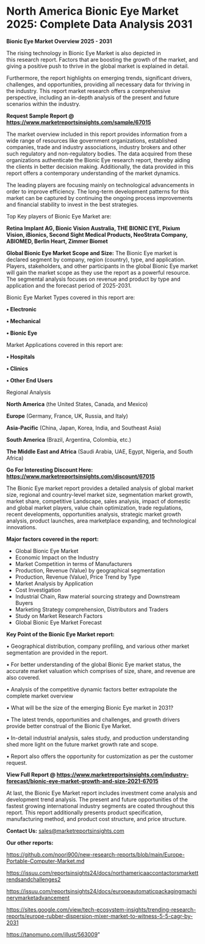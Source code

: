 # North America Bionic Eye Market 2025: Complete Data Analysis 2031

<Strong> Bionic Eye Market Overview 2025 - 2031</strong>

The rising technology in Bionic Eye Market is also depicted in this research report. Factors that are boosting the growth of the market, and giving a positive push to thrive in the global market is explained in detail.

Furthermore, the report highlights on emerging trends, significant drivers, challenges, and opportunities, providing all necessary data for thriving in the industry. This report market research offers a comprehensive perspective, including an in-depth analysis of the present and future scenarios within the industry.

<strong>Request Sample Report @ <a href=https://www.marketreportsinsights.com/sample/67015>https://www.marketreportsinsights.com/sample/67015</a></strong>

The market overview included in this report provides information from a wide range of resources like government organizations, established companies, trade and industry associations, industry brokers and other such regulatory and non-regulatory bodies. The data acquired from these organizations authenticate the Bionic Eye research report, thereby aiding the clients in better decision making. Additionally, the data provided in this report offers a contemporary understanding of the market dynamics.

The leading players are focusing mainly on technological advancements in order to improve efficiency. The long-term development patterns for this market can be captured by continuing the ongoing process improvements and financial stability to invest in the best strategies.

Top Key players of Bionic Eye Market are:

<strong>Retina Implant AG, Bionic Vision Australia, THE BIONIC EYE, Pixium Vision, iBionics, Second Sight Medical Products, NeoStrata Company, ABIOMED, Berlin Heart, Zimmer Biomet</strong>

<strong><b>Global Bionic Eye Market Scope and Size:</b></strong>
The Bionic Eye market is declared segment by company, region (country), type, and application. Players, stakeholders, and other participants in the global Bionic Eye market will gain the market scope as they use the report as a powerful resource. The segmental analysis focuses on revenue and product by type and application and the forecast period of 2025-2031.

Bionic Eye Market Types covered in this report are:

<strong>• Electronic

• Mechanical

• Bionic Eye</strong>

Market Applications covered in this report are:

<strong>• Hospitals

• Clinics

• Other End Users</strong> 

Regional Analysis

<strong>North America</strong> (the United States, Canada, and Mexico)

<strong>Europe</strong> (Germany, France, UK, Russia, and Italy)

<strong>Asia-Pacific</strong> (China, Japan, Korea, India, and Southeast Asia)

<strong>South America</strong> (Brazil, Argentina, Colombia, etc.)

<strong>The Middle East and Africa</strong> (Saudi Arabia, UAE, Egypt, Nigeria, and South Africa)

<strong>Go For Interesting Discount Here: <a href=https://www.marketreportsinsights.com/discount/67015>https://www.marketreportsinsights.com/discount/67015</a></strong>

The Bionic Eye market report provides a detailed analysis of global market size, regional and country-level market size, segmentation market growth, market share, competitive Landscape, sales analysis, impact of domestic and global market players, value chain optimization, trade regulations, recent developments, opportunities analysis, strategic market growth analysis, product launches, area marketplace expanding, and technological innovations.

<strong><b>Major factors covered in the report:</b></strong>
<ul>
  <li>Global Bionic Eye Market </li>
  <li>Economic Impact on the Industry</li>
  <li>Market Competition in terms of Manufacturers</li>
  <li>Production, Revenue (Value) by geographical segmentation</li>
  <li>Production, Revenue (Value), Price Trend by Type</li>
  <li>Market Analysis by Application</li>
  <li>Cost Investigation</li>
  <li>Industrial Chain, Raw material sourcing strategy and Downstream Buyers</li>
  <li>Marketing Strategy comprehension, Distributors and Traders</li>
  <li>Study on Market Research Factors</li>
  <li>Global Bionic Eye Market Forecast</li>
</ul>

<strong><b>Key Point of the Bionic Eye Market report:</b></strong>

• Geographical distribution, company profiling, and various other market segmentation are provided in the report.

• For better understanding of the global Bionic Eye market status, the accurate market valuation which comprises of size, share, and revenue are also covered.

• Analysis of the competitive dynamic factors better extrapolate the complete market overview

• What will be the size of the emerging Bionic Eye market in 2031?

• The latest trends, opportunities and challenges, and growth drivers provide better construal of the Bionic Eye Market.

• In-detail industrial analysis, sales study, and production understanding shed more light on the future market growth rate and scope.

• Report also offers the opportunity for customization as per the customer request.

<strong><b>View Full Report @ <a href=https://www.marketreportsinsights.com/industry-forecast/bionic-eye-market-growth-and-size-2021-67015>https://www.marketreportsinsights.com/industry-forecast/bionic-eye-market-growth-and-size-2021-67015</a></b></strong>


At last, the Bionic Eye Market report includes investment come analysis and development trend analysis. The present and future opportunities of the fastest growing international industry segments are coated throughout this report. This report additionally presents product specification, manufacturing method, and product cost structure, and price structure.

<strong>Contact Us:</strong>
sales@marketreportsinsights.com

<strong>Our other reports:</strong>

<a href=https://github.com/noori900/new-research-reports/blob/main/Europe-Portable-Computer-Market.md>https://github.com/noori900/new-research-reports/blob/main/Europe-Portable-Computer-Market.md</a>

<a href=https://issuu.com/reportsinsights24/docs/northamericaaccontactorsmarkettrendsandchallenges2>https://issuu.com/reportsinsights24/docs/northamericaaccontactorsmarkettrendsandchallenges2</a>

<a href=https://issuu.com/reportsinsights24/docs/europeautomaticpackagingmachinerymarketadvancement>https://issuu.com/reportsinsights24/docs/europeautomaticpackagingmachinerymarketadvancement</a>

<a href=https://sites.google.com/view/tech-ecosystem-insights/trending-research-reports/europe-rubber-dispersion-mixer-market-to-witness-5-5-cagr-by-2031>https://sites.google.com/view/tech-ecosystem-insights/trending-research-reports/europe-rubber-dispersion-mixer-market-to-witness-5-5-cagr-by-2031</a>

<a href=https://tanomuno.com/illust/563009>https://tanomuno.com/illust/563009</a>"
